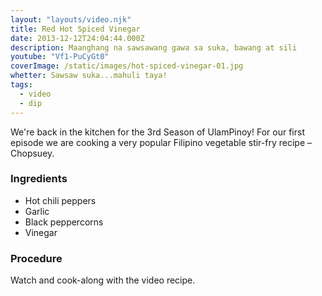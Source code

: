 ```yaml
---
layout: "layouts/video.njk"
title: Red Hot Spiced Vinegar
date: 2013-12-12T24:04:44.000Z
description: Maanghang na sawsawang gawa sa suka, bawang at sili
youtube: "Vf1-PuCyGt0"
coverImage: /static/images/hot-spiced-vinegar-01.jpg
whetter: Sawsaw suka...mahuli taya!
tags:
  - video
  - dip
---
```


We're back in the kitchen for the 3rd Season of UlamPinoy! For our first episode we are cooking a very popular Filipino vegetable stir-fry recipe – Chopsuey.

### Ingredients
* Hot chili peppers
* Garlic
* Black peppercorns
* Vinegar

### Procedure
Watch and cook-along with the video recipe.



